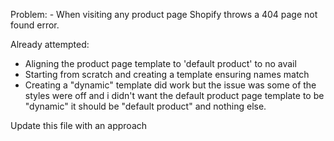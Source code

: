 Problem: - When visiting any product page Shopify throws a 404 page not found error.

Already attempted:

- Aligning the product page template to 'default product' to no avail
- Starting from scratch and creating a template ensuring names match
- Creating a "dynamic" template did work but the issue was some of the styles were off and i didn't want the default product page template to be "dynamic" it should be "default product" and nothing else.

Update this file with an approach
